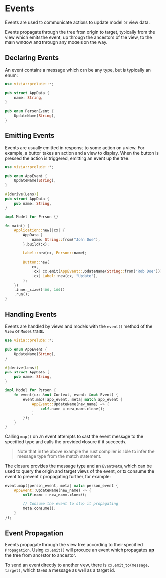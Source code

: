 # Events

Events are used to communicate actions to update model or view data. 

Events propagate through the tree from origin to target, typically from the view which emits the event, up through the ancestors of the view, to the main window and through any models on the way.


## Declaring Events

An event contains a message which can be any type, but is typically an enum:

```rust
use vizia::prelude::*;

pub struct AppData {
    name: String,
}

pub enum PersonEvent {
    UpdateName(String),
}
```

## Emitting Events
Events are usually emitted in response to some action on a view. For example, a button takes an action and a view to display. When the button is pressed the action is triggered, emitting an event up the tree.
```rust
use vizia::prelude::*;

pub enum AppEvent {
    UpdateName(String),
}

#[derive(Lens)]
pub struct AppData {
    pub name: String,
}

impl Model for Person {}

fn main() {
    Application::new(|cx| {
        AppData { 
            name: String::from("John Doe"),
        }.build(cx);

        Label::new(cx, Person::name);
        
        Button::new(
            cx,
            |cx| cx.emit(AppEvent::UpdateName(String::from("Rob Doe"))),
            |cx| Label::new(cx, "Update"),
        );
    })
    .inner_size((400, 100))
    .run();
}
```
## Handling Events
Events are handled by views and models with the `event()` method of the `View` or `Model` traits.

```rust
use vizia::prelude::*;

pub enum AppEvent {
    UpdateName(String),
}

#[derive(Lens)]
pub struct AppData {
    pub name: String,
}

impl Model for Person {
    fn event(cx: &mut Context, event: &mut Event) {
        event.map(|app_event, meta| match app_event {
            AppEvent::UpdateName(new_name) => {
                self.name = new_name.clone();
            }
        });
    }
}
```
Calling `map()` on an event attempts to cast the event message to the specified type and calls the provided closure if it succeeds.

> Note that in the above  example the rust compiler is able to infer the message type from the match statement. 

The closure provides the message type and an `EventMeta`, which can be used to query the origin and target views of the event, or to consume the event to prevent it propagating further, for example:

```rust
event.map(|person_event, meta| match person_event {
    AppEvent::UpdateName(new_name) => {
        self.name = new_name.clone();

        // Consume the event to stop it propagating
        meta.consume();
    }
});
```

## Event Propagation
Events propagate through the view tree according to their specified `Propagation`. Using `cx.emit()` will produce an event which propagates **up** the tree from ancestor to ancestor.

To send an event directly to another view, there is `cx.emit_to(message, target)`, which takes a message as well as a target id.


<!-- Events propagate through the view tree, and how an event propagates is specific to the event type. However, usually a platform event will propagate down the tree to the target view or model, and a user event will propagate up the tree to the target view or model. -->

